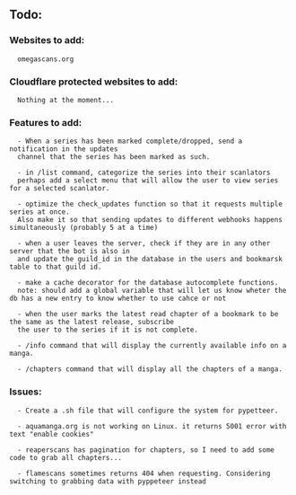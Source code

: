 ## Todo:
   ### Websites to add: 
      omegascans.org

   ### Cloudflare protected websites to add:
      Nothing at the moment...

   ### Features to add:
      - When a series has been marked complete/dropped, send a notification in the updates
      channel that the series has been marked as such.

      - in /list command, categorize the series into their scanlators
      perhaps add a select menu that will allow the user to view series for a selected scanlator.

      - optimize the check_updates function so that it requests multiple series at once.
      Also make it so that sending updates to different webhooks happens simultaneously (probably 5 at a time)

      - when a user leaves the server, check if they are in any other server that the bot is also in
      and update the guild_id in the database in the users and bookmarsk table to that guild id.

      - make a cache decorator for the database autocomplete functions.
      note: should add a global variable that will let us know wheter the db has a new entry to know whether to use cahce or not

      - when the user marks the latest read chapter of a bookmark to be the same as the latest release, subscribe
      the user to the series if it is not complete.

      - /info command that will display the currently available info on a manga.

      - /chapters command that will display all the chapters of a manga.

   ### Issues:
      - Create a .sh file that will configure the system for pypetteer.

      - aquamanga.org is not working on Linux. it returns 5001 error with text "enable cookies"
   
      - reaperscans has pagination for chapters, so I need to add some code to grab all chapters...

      - flamescans sometimes returns 404 when requesting. Considering switching to grabbing data with pyppeteer instead